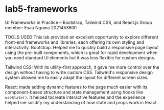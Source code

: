 # lab5-frameworks
UI Frameworks in Practice – Bootstrap, Tailwind CSS, and React.js
Group member: Esau Ngoma 2021453600

TOOLS USED
This lab provided an excellent opportunity to explore different front-end frameworks and libraries, each offering its own styling and interactivity. 
Bootstrap: Helped me to quickly build a responsive page layout using the pre-built components, which is great for rapid development when you need standard UI elements but it was less flexible for custom designs.
  
Tailwind CSS: With its utility-first approach, it gave me more control over the design without having to write custom CSS. Tailwind's responsive design system allowed me to easily adapt the layout for different screen sizes.

React: made adding dynamic features to the page much easier with its component-based structure and state management using hooks like `useState()`. It helped tocreate interactive features and the experience helped me solidify my understanding of how state and props work in React.
